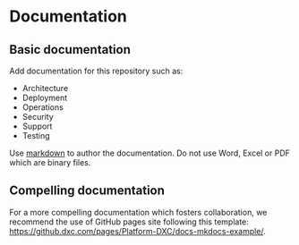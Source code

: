 # Documentation

## Basic documentation

Add documentation for this repository such as:
* Architecture
* Deployment
* Operations
* Security
* Support
* Testing

Use [markdown](https://guides.github.com/features/mastering-markdown/) to author
the documentation. Do not use Word, Excel or PDF which are binary files.

## Compelling documentation

For a more compelling documentation which fosters collaboration, we recommend the use of GitHub pages site following
this template: https://github.dxc.com/pages/Platform-DXC/docs-mkdocs-example/.
